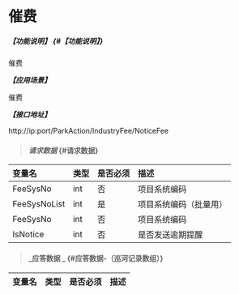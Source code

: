# 催费

##### _【功能说明】_ {#【功能说明】}

催费

_**【应用场景】**_

催费

_**【接口地址】**_

http://ip:port/ParkAction/IndustryFee/NoticeFee

> #### _请求数据_ {#请求数据}

| 变量名 | 类型 | 是否必须 | 描述 |
| :--- | :--- | :--- | :--- |
| FeeSysNo | int | 否 | 项目系统编码 |
| FeeSysNoList | int | 是 | 项目系统编码（批量用） |
| FeeSysNo | int | 否 | 项目系统编码 |
| IsNotice| int | 否 | 是否发送逾期提醒|





> #### _应答数据 _ {#应答数据-（巡河记录数组）}

| 变量名 | 类型 | 是否必须 | 描述 |
| :--- | :--- | :--- | :--- |



